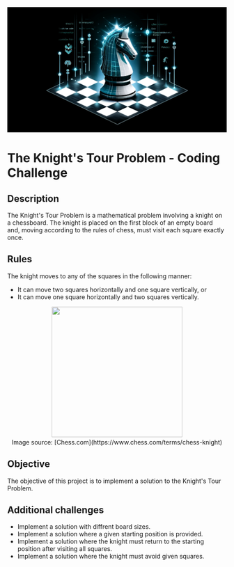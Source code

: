 <img src="./knights_tour.webp" />

# The Knight's Tour Problem - Coding Challenge

## Description
The Knight's Tour Problem is a mathematical problem involving a knight on a chessboard. The knight is placed on the first block of an empty board and, moving according to the rules of chess, must visit each square exactly once.


## Rules
The knight moves to any of the squares in the following manner:
- It can move two squares horizontally and one square vertically, or
- It can move one square horizontally and two squares vertically.

<center>
<img src="https://images.chesscomfiles.com/uploads/v1/images_users/tiny_mce/pdrpnht/phpVuLl4W.png" height="300" width="300" />
<br />
Image source: [Chess.com](https://www.chess.com/terms/chess-knight)
</center>


## Objective
The objective of this project is to implement a solution to the Knight's Tour Problem. 


## Additional challenges
- Implement a solution with diffrent board sizes.
- Implement a solution where a given starting position is provided.
- Implement a solution where the knight must return to the starting position after visiting all squares.
- Implement a solution where the knight must avoid given squares.